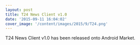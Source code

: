 ```yaml
---
layout: post
title: T24 News Client v1.0
date: '2015-09-11 16:04:02'
cover_image: '/content/images/2015/9/T24.png'
---
```


<p>T24 News Client v1.0 has been released onto Android Market. </p
[Download](https://play.google.com/store/apps/details?id=com.asilarslan.t24)


